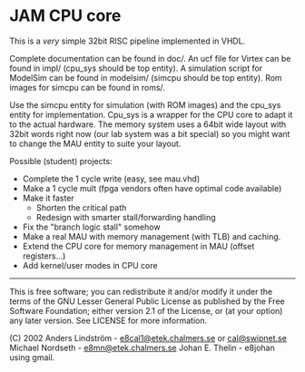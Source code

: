 JAM CPU core
=============

This is a *very* simple 32bit RISC pipeline implemented in VHDL.

Complete documentation can be found in doc/.
An ucf file for Virtex can be found in impl/ (cpu_sys should be top entity).
A simulation script for ModelSim can be found in modelsim/ (simcpu should be
top entity).
Rom images for simcpu can be found in roms/.

Use the simcpu entity for simulation (with ROM images) and the cpu_sys entity 
for implementation. Cpu_sys is a wrapper for the CPU core to adapt it to the
actual hardware. The memory system uses a 64bit wide layout with 32bit words
right now (our lab system was a bit special) so you might want to change the
MAU entity to suite your layout.


Possible (student) projects:
- Complete the 1 cycle write (easy, see mau.vhd)
- Make a 1 cycle mult (fpga vendors often have optimal code available)
- Make it faster
  - Shorten the critical path
  - Redesign with smarter stall/forwarding handling
- Fix the "branch logic stall" somehow
- Make a real MAU with memory management (with TLB) and caching.
- Extend the CPU core for memory management in MAU (offset registers...)
- Add kernel/user modes in CPU core



-------------------------------------------------------------------------------
This is free software; you can redistribute it and/or modify it under 
the terms of the GNU Lesser General Public License as published by the Free 
Software Foundation; either version 2.1 of the License, or (at your option) any 
later version. See LICENSE for more information.


(C) 2002 
Anders Lindström - e8cal1@etek.chalmers.se or cal@swipnet.se
Michael Nordseth - e8mn@etek.chalmers.se
Johan E. Thelin  - e8johan using gmail.
